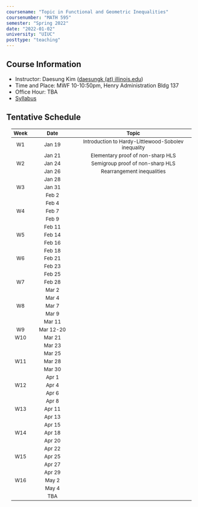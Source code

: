 ```yaml
---
coursename: "Topic in Functional and Geometric Inequalities"
coursenumber: "MATH 595"
semester: "Spring 2022"
date: "2022-01-02"
university: "UIUC"
posttype: "teaching"
---
```


## Course Information 
- Instructor: Daesung Kim ([daesungk (at) illinois.edu](mailto:daesungk@illinois.edu))
- Time and Place: MWF 10-10:50pm, Henry Administration Bldg 137
- Office Hour: TBA
- [Syllabus](math595-syllabus.pdf)


## Tentative Schedule 
| Week | Date      | Topic                                               |
| ---  | ---       | ---                                                 |
| W1   | Jan 19    | Introduction to Hardy-Littlewood-Sobolev inequality |
|      | Jan 21    | Elementary proof of non-sharp HLS                   |
| W2   | Jan 24    | Semigroup proof of non-sharp HLS                    |
|      | Jan 26    | Rearrangement inequalities                          |
|      | Jan 28    |                                                     |
| W3   | Jan 31    |                                                     |
|      | Feb 2     |                                                     |
|      | Feb 4     |                                                     |
| W4   | Feb 7     |                                                     |
|      | Feb 9     |                                                     |
|      | Feb 11    |                                                     |
| W5   | Feb 14    |                                                     |
|      | Feb 16    |                                                     |
|      | Feb 18    |                                                     |
| W6   | Feb 21    |                                                     |
|      | Feb 23    |                                                     |
|      | Feb 25    |                                                     |
| W7   | Feb 28    |                                                     |
|      | Mar 2     |                                                     |
|      | Mar 4     |                                                     |
| W8   | Mar 7     |                                                     |
|      | Mar 9     |                                                     |
|      | Mar 11    |                                                     |
| W9   | Mar 12-20 |                                                     |
| W10  | Mar 21    |                                                     |
|      | Mar 23    |                                                     |
|      | Mar 25    |                                                     |
| W11  | Mar 28    |                                                     |
|      | Mar 30    |                                                     |
|      | Apr 1     |                                                     |
| W12  | Apr 4     |                                                     |
|      | Apr 6     |                                                     |
|      | Apr 8     |                                                     |
| W13  | Apr 11    |                                                     |
|      | Apr 13    |                                                     |
|      | Apr 15    |                                                     |
| W14  | Apr 18    |                                                     |
|      | Apr 20    |                                                     |
|      | Apr 22    |                                                     |
| W15  | Apr 25    |                                                     |
|      | Apr 27    |                                                     |
|      | Apr 29    |                                                     |
| W16  | May 2     |                                                     |
|      | May 4     |                                                     |
|      | TBA       |                                                     |


<style>
table {
    width: 95%;
    margin: 0px auto;
    font-size: 95%;
    text-align: center;
}
table td:first-of-type {
    text-align: center;
}
table td:nth-of-type(2) {
    text-align: center;
}

table th:first-of-type {
    width: 10%;
    text-align: center;
}
table th:nth-of-type(2) {
    width: 25%;
    text-align: center;
}
table th:nth-of-type(3) {
    width: 65%;
    text-align: center;
}
</style>
